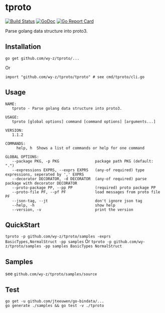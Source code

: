 # tproto
[![Build Status](https://travis-ci.org/wy-z/tproto.svg?branch=master)](https://travis-ci.org/wy-z/tproto) [![GoDoc](https://godoc.org/github.com/wy-z/tproto?status.svg)](http://godoc.org/github.com/wy-z/tproto) [![Go Report Card](https://goreportcard.com/badge/github.com/wy-z/tproto)](https://goreportcard.com/report/github.com/wy-z/tproto)

Parse golang data structure into proto3.

## Installation
```
go get github.com/wy-z/tproto/...
```
Or
```
import "github.com/wy-z/tproto/tproto" # see cmd/tproto/cli.go
```

## Usage
```
NAME:
   tproto - Parse golang data structure into proto3.

USAGE:
   tproto [global options] command [command options] [arguments...]

VERSION:
   1.1.2

COMMANDS:
     help, h  Shows a list of commands or help for one command

GLOBAL OPTIONS:
   --package PKG, -p PKG                package path PKG (default: ".")
   --expressions EXPRS, --exprs EXPRS   (any-of required) type expressions, seperated by ',' EXPRS
   --decorator DECORATOR, -d DECORATOR  (any-of required) parse package with decorator DECORATOR
   --proto-package PP, --pp PP          (required) proto package PP
   --proto-file PF, --pf PF             load messages from proto file PF
   --json-tag, --jt                     don't ignore json tag
   --help, -h                           show help
   --version, -v                        print the version
```

## QuickStart

`tproto -p github.com/wy-z/tproto/samples -exprs BasicTypes,NormalStruct -pp samples`
Or
`tproto -p github.com/wy-z/tproto/samples -pp samples BasicTypes NormalStruct`

## Samples

see `github.com/wy-z/tproto/samples/source`

## Test

```
go get -u github.com/jteeuwen/go-bindata/...
go generate ./samples && go test -v ./tproto
```
